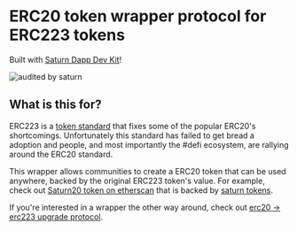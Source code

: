 # ERC20 token wrapper protocol for ERC223 tokens

Built with [Saturn Dapp Dev Kit](https://www.saturn.network/blog/ethereum-dapp-development-kit/)!

![audited by saturn](https://www.saturn.network/blog/content/images/2020/02/smart-contract-audited-etc-odssey-1.png)

## What is this for?

ERC223 is a [token standard](https://www.saturn.network/blog/advantages-of-erc223-tokens/) that fixes some of the popular ERC20's shortcomings. Unfortunately this standard has failed to get bread a adoption and people, and most importantly the #defi ecosystem, are rallying around the ERC20 standard.

This wrapper allows communities to create a ERC20 token that can be used anywhere, backed by the original ERC223 token's value. For example, check out [Saturn20 token on etherscan](https://etherscan.io/token/0xaf350211414c5dc176421ea05423f0cc494261fb) that is backed by [saturn tokens](https://www.saturn.network/blog/benefit-of-saturn-tokens/).

If you're interested in a wrapper the other way around, check out [erc20 -> erc223 upgrade protocol](https://www.saturn.network/blog/erc20-erc223-upgrade-path/).
